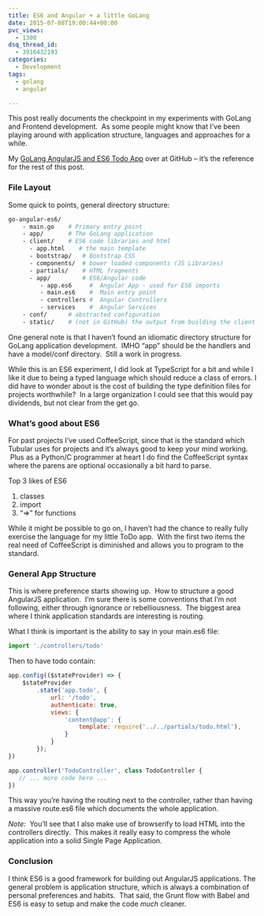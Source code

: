 ```yaml
---
title: ES6 and Angular + a little GoLang
date: 2015-07-08T19:00:44+00:00
pvc_views:
  - 1300
dsq_thread_id:
  - 3916432193
categories:
  - Development
tags:
  - golang
  - angular

---
```

This post really documents the checkpoint in my experiments with GoLang and Frontend development.  As some people might know that I&#8217;ve been playing around with application structure, languages and approaches for a while.

My [GoLang AngularJS and ES6 Todo App][1] over at GitHub &#8211; it&#8217;s the reference for the rest of this post.

### File Layout

Some quick to points, general directory structure:

```bash
go-angular-es6/
    - main.go    # Primary entry point
    - app/       # The GoLang application 
    - client/    # ES6 code libraries and html
      - app.html    # the main template
      - bootstrap/   # Bootstrap CSS
      - components/  # bower loaded components (JS Libraries)
      - partials/    # HTML fragments
      - app/         # ES6/Angular code
         - app.es6     #  Angular App - used for ES6 imports
         - main.es6    #  Main entry point
         - controllers #  Angular Controllers
         - services    #  Angular Services
    - conf/      # abstracted configuration
    - static/    # (not in GitHub) the output from building the client dir
```

One general note is that I haven&#8217;t found an idiomatic directory structure for GoLang application development.  IMHO &#8220;app&#8221; should be the handlers and have a model/conf directory.  Still a work in progress.

While this is an ES6 experiment, I did look at TypeScript for a bit and while I like it due to being a typed language which should reduce a class of errors. I did have to wonder about is the cost of building the type definition files for projects worthwhile?  In a large organization I could see that this would pay dividends, but not clear from the get go.

### What&#8217;s good about ES6

For past projects I&#8217;ve used CoffeeScript, since that is the standard which Tubular uses for projects and it&#8217;s always good to keep your mind working.  Plus as a Python/C programmer at heart I do find the CoffeeScript syntax where the parens are optional occasionally a bit hard to parse.

Top 3 likes of ES6

  1. classes
  2. import
  3. &#8220;=>&#8221; for functions

While it might be possible to go on, I haven&#8217;t had the chance to really fully exercise the language for my little ToDo app.  With the first two items the real need of CoffeeScript is diminished and allows you to program to the standard.

### General App Structure

This is where preference starts showing up.  How to structure a good AngularJS application.  I&#8217;m sure there is some conventions that I&#8217;m not following, either through ignorance or rebelliousness.  The biggest area where I think application standards are interesting is routing.

What I think is important is the ability to say in your main.es6 file:

```javascript
import './controllers/todo'
```

Then to have todo contain:

```javascript
app.config(($stateProvider) => {
    $stateProvider
        .state('app.todo', {
            url: '/todo',
            authenticate: true,
            views: {
                'content@app': {
                    template: require('../../partials/todo.html'),
                }
            }
        });
})

app.controller('TodoController', class TodoController {
   // ... more code here ...
})
```

This way you&#8217;re having the routing next to the controller, rather than having a massive route.es6 file which documents the whole application.

*Note:*  You&#8217;ll see that I also make use of browserify to load HTML into the controllers directly.  This makes it really easy to compress the whole application into a solid Single Page Application.

### Conclusion

I think ES6 is a good framework for building out AngularJS applications. The general problem is application structure, which is always a combination of personal preferences and habits.  That said, the Grunt flow with Babel and ES6 is easy to setup and make the code <em>much</em> cleaner.

 [1]: https://github.com/koblas/go-angular-es6
